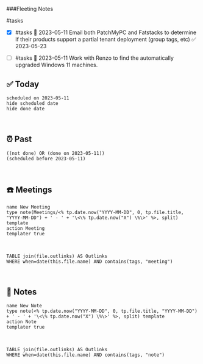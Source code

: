 ###Fleeting Notes

#tasks 
- [x] #tasks 🛫 2023-05-11 Email both PatchMyPC and Fatstacks to determine if their products support a partial tenant deployment (group tags, etc) ✅ 2023-05-23
- [ ] #tasks 🛫 2023-05-11 Work with Renzo to find the automatically upgraded Windows 11 machines.





## ✅ Today


```tasks
scheduled on 2023-05-11
hide scheduled date
hide done date
```


​
## ⏰ Past


```tasks
((not done) OR (done on 2023-05-11))
(scheduled before 2023-05-11)
```


​
## ☎️ Meetings


```button
name New Meeting
type note(Meetings/<% tp.date.now("YYYY-MM-DD", 0, tp.file.title, "YYYY-MM-DD") + ' - ' + '\<\% tp.date.now("X") \%\>' %>, split) template
action Meeting
templater true
```


​


```dataview
TABLE join(file.outlinks) AS Outlinks
WHERE when=date(this.file.name) AND contains(tags, "meeting")
```


​
## 📝 Notes


```button
name New Note
type note(<% tp.date.now("YYYY-MM-DD", 0, tp.file.title, "YYYY-MM-DD") + ' - ' + '\<\% tp.date.now("X") \%\>' %>, split) template
action Note
templater true
```


​


```dataview
TABLE join(file.outlinks) AS Outlinks
WHERE when=date(this.file.name) AND contains(tags, "note")
```
